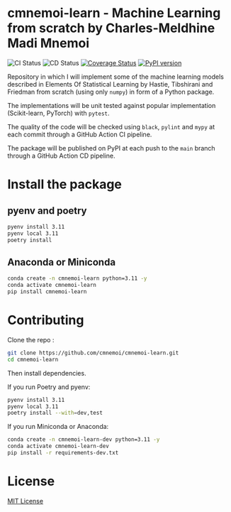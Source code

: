 # cmnemoi-learn - Machine Learning from scratch by Charles-Meldhine Madi Mnemoi

![CI Status](https://github.com/cmnemoi/cmnemoi-learn/actions/workflows/continous_integration.yaml/badge.svg?branch=main)
![CD Status](https://github.com/cmnemoi/cmnemoi-learn/actions/workflows/create_github_release.yaml/badge.svg?branch=main)
[![Coverage Status](https://coveralls.io/repos/github/cmnemoi/cmnemoi-learn/badge.svg?branch=main)](https://coveralls.io/github/cmnemoi/cmnemoi-learn?branch=main) 
[![PyPI version](https://badge.fury.io/py/cmnemoi-learn.svg)](https://badge.fury.io/py/cmnemoi-learn) 

Repository in which I will implement some of the machine learning models described in Elements Of Statistical Learning by Hastie, Tibshirani and Friedman from scratch (using only `numpy`) in form of a Python package.

The implementations will be unit tested against popular implementation (Scikit-learn, PyTorch) with `pytest`.

The quality of the code will be checked using `black`, `pylint` and `mypy` at each commit through a GitHub Action CI pipeline.

The package will be published on PyPI at each push to the `main` branch through a GitHub Action CD pipeline.

# Install the package

## pyenv and poetry
```bash
pyenv install 3.11
pyenv local 3.11
poetry install
```

## Anaconda or Miniconda
```bash
conda create -n cmnemoi-learn python=3.11 -y
conda activate cmnemoi-learn
pip install cmnemoi-learn
```

# Contributing

Clone the repo :
```bash
git clone https://github.com/cmnemoi/cmnemoi-learn.git
cd cmnemoi-learn
```

Then install dependencies. 

If you run Poetry and pyenv:
```bash
pyenv install 3.11
pyenv local 3.11
poetry install --with=dev,test
```

If you run Miniconda or Anaconda: 
```bash
conda create -n cmnemoi-learn-dev python=3.11 -y
conda activate cmnemoi-learn-dev
pip install -r requirements-dev.txt
```

# License

[MIT License](LICENSE.md)